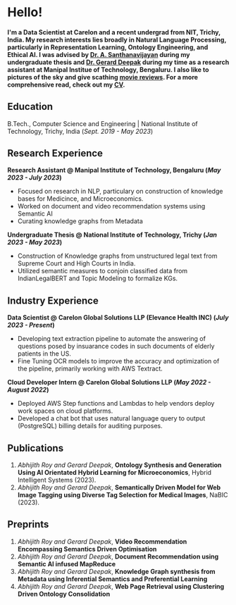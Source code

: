 # Hello!

#### I'm a Data Scientist at Carelon and a recent undergrad from NIT, Trichy, India. My research interests lies broadly in Natural Language Processing, particularly in Representation Learning, Ontology Engineering, and Ethical AI. I was advised by [Dr. A. Santhanavijayan](https://nitt.irins.org/profile/93079) during my undergraduate thesis and [Dr. Gerard Deepak](https://scholar.google.com/citations?user=miP5DQ8AAAAJ&hl=en) during my time as a research assistant at Manipal Institue of Technology, Bengaluru.  I also like to pictures of the sky and give scathing [movie reviews](https://letterboxd.com/feluba/). For a more comprehensive read, check out my [CV](https://11abhijithroy.github.io/images/abhijithscv.pdf). 

## Education 			        		
B.Tech., Computer Science and Engineering | National Institute of Technology, Trichy, India (_Sept. 2019 - May 2023_)

## Research Experience
**Research Assistant @ Manipal Institute of Technology, Bengaluru (_May 2023 - July 2023_)**
- Focused on research in NLP, particulary on construction of knowledge bases for Medicince, and Microeconomics.
- Worked on document and video recommendation systems using Semantic AI
- Curating knowledge graphs from Metadata

**Undergraduate Thesis @ National Institute of Technology, Trichy (_Jan 2023 - May 2023_)**
- Construction of Knowledge graphs from unstructured legal text from Supreme Court and High Courts in India.
- Utilized semantic measures to conjoin classified data from IndianLegalBERT and Topic Modeling to formalize KGs.

## Industry Experience
**Data Scientist @ Carelon Global Solutions LLP (Elevance Health INC) (_July 2023 - Present_)**
- Developing text extraction pipeline to automate the answering of questions posed by insuarance codes in such documents of elderly patients in the US.
- Fine Tuning OCR models to improve the accuracy and optimization of the pipeline, primarily working with AWS Textract.

**Cloud Developer Intern @ Carelon Global Solutions LLP (_May 2022 - August 2022_)**
- Deployed AWS Step functions and Lambdas to help vendors deploy work spaces on cloud platforms.
- Developed a chat bot that uses natural language query to output (PostgreSQL) billing details for auditing purposes. 

## Publications
1. *Abhijith Roy and Gerard Deepak*, **Ontology Synthesis and Generation Using AI Orientated Hybrid Learning for Microeconomics**, Hybrid Intelligent Systems (2023).
2. *Abhijith Roy and Gerard Deepak*, **Semantically Driven Model for Web Image Tagging using Diverse Tag Selection for Medical Images**, NaBIC (2023).

## Preprints
1. *Abhijith Roy and Gerard Deepak*, **Video Recommendation Encompassing Semantics Driven Optimisation**
2. *Abhijith Roy and Gerard Deepak*, **Document Recommendation using Semantic AI infused MapReduce**
3. *Abhijith Roy and Gerard Deepak*, **Knowledge Graph synthesis from Metadata using Inferential Semantics and Preferential Learning**
4. *Abhijith Roy and Gerard Deepak*, **Web Page Retrieval using Clustering Driven Ontology Consolidation**



